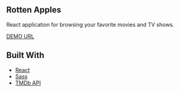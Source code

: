 ## Rotten Apples
React application for browsing your favorite movies and TV shows.

[DEMO URL](https://jsunga.github.io/Rotten-Apples/)

## Built With
- [React](https://reactjs.org/)
- [Sass](https://sass-lang.com/)
- [TMDb API](https://developers.themoviedb.org/3/getting-started/introduction)

